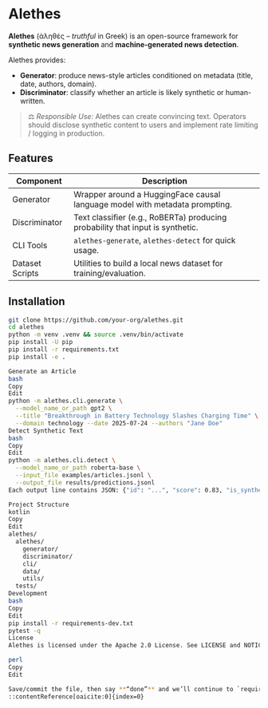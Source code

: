 # Alethes

**Alethes** (ἀληθές – *truthful* in Greek) is an open-source framework for **synthetic news generation** and **machine-generated news detection**.

Alethes provides:
- **Generator**: produce news-style articles conditioned on metadata (title, date, authors, domain).
- **Discriminator**: classify whether an article is likely synthetic or human-written.

> ⚖️ *Responsible Use:* Alethes can create convincing text. Operators should disclose synthetic content to users and implement rate limiting / logging in production.

## Features

| Component | Description |
|-----------|-------------|
| Generator | Wrapper around a HuggingFace causal language model with metadata prompting. |
| Discriminator | Text classifier (e.g., RoBERTa) producing probability that input is synthetic. |
| CLI Tools | `alethes-generate`, `alethes-detect` for quick usage. |
| Dataset Scripts | Utilities to build a local news dataset for training/evaluation. |

## Installation
```bash
git clone https://github.com/your-org/alethes.git
cd alethes
python -m venv .venv && source .venv/bin/activate
pip install -U pip
pip install -r requirements.txt
pip install -e .

Generate an Article
bash
Copy
Edit
python -m alethes.cli.generate \
  --model_name_or_path gpt2 \
  --title "Breakthrough in Battery Technology Slashes Charging Time" \
  --domain technology --date 2025-07-24 --authors "Jane Doe"
Detect Synthetic Text
bash
Copy
Edit
python -m alethes.cli.detect \
  --model_name_or_path roberta-base \
  --input_file examples/articles.jsonl \
  --output_file results/predictions.jsonl
Each output line contains JSON: {"id": "...", "score": 0.83, "is_synthetic": true}.

Project Structure
kotlin
Copy
Edit
alethes/
  alethes/
    generator/
    discriminator/
    cli/
    data/
    utils/
  tests/
Development
bash
Copy
Edit
pip install -r requirements-dev.txt
pytest -q
License
Alethes is licensed under the Apache 2.0 License. See LICENSE and NOTICE for details.

perl
Copy
Edit

Save/commit the file, then say **“done”** and we’ll continue to `requirements.txt`.
::contentReference[oaicite:0]{index=0}
